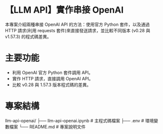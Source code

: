 # 【LLM API】實作串接 OpenAI
本專案介紹兩種串接 OpenAI API 的方法：使用官方 Python 套件，以及通過 HTTP 請求(利用 requests 套件)來直接發送請求，並比較不同版本 (v0.28 與 v1.57.3) 的程式碼差異。

# 主要功能
- 利用 OpenAI 官方 Python 套件調用 API。
- 實作 HTTP 請求，直接調用 OpenAI API。
- 比較 v0.28 與 1.57.3 版本程式碼的差異。

# 專案結構
llm-api-openai/
├── llm-api-openai.ipynb   # 主程式碼檔案
├── .env                   # 環境變數檔案
└── README.md              # 專案說明文件